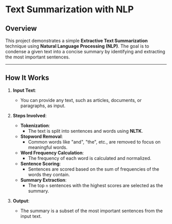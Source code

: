 # Text Summarization with NLP

## **Overview**
This project demonstrates a simple **Extractive Text Summarization** technique using **Natural Language Processing (NLP)**. The goal is to condense a given text into a concise summary by identifying and extracting the most important sentences.

---

## **How It Works**
1. **Input Text**:
   - You can provide any text, such as articles, documents, or paragraphs, as input.

2. **Steps Involved**:
   - **Tokenization**:
     - The text is split into sentences and words using **NLTK**.
   - **Stopword Removal**:
     - Common words like "and", "the", etc., are removed to focus on meaningful words.
   - **Word Frequency Calculation**:
     - The frequency of each word is calculated and normalized.
   - **Sentence Scoring**:
     - Sentences are scored based on the sum of frequencies of the words they contain.
   - **Summary Extraction**:
     - The top `n` sentences with the highest scores are selected as the summary.

3. **Output**:
   - The summary is a subset of the most important sentences from the input text.

